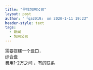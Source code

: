 ```yaml
---
title: "寻找包网公司"
layout: post
author: "「qa2019」 on 2020-1-11 19:23"
header-style: text
tags:
  - 新闻
  - 包网公司
---
```


<head></head>
<body>
  需要搭建一个盘口，
 <br> 综合盘
 <br> 费用1-2万之间 ，有的联系
 <br>
</body>


